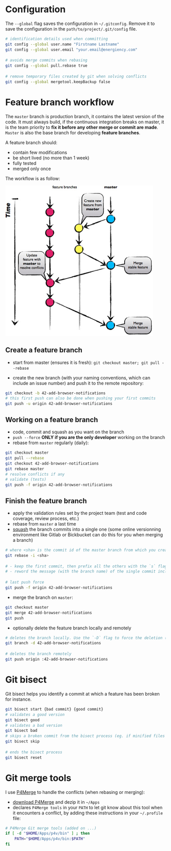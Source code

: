 # Configuration

The `--global` flag saves the configuration in `~/.gitconfig`. Remove it to save the configuration in the `path/to/project/.git/config` file.

```sh
# identification details used when committing
git config --global user.name "Firstname Lastname"
git config --global user.email "your.email@energiency.com"

# avoids merge commits when rebasing
git config --global pull.rebase true

# remove temporary files created by git when solving conflicts
git config --global mergetool.keepBackup false
```

# Feature branch workflow

The `master` branch is production branch, it contains the latest version of the code. It must always build, if the continuous integration breaks on master, it is the team priority to **fix it before any other merge or commit are made**. `Master` is also the base branch for developing **feature branches**.

A feature branch should:
* contain few modifications
* be short lived (no more than 1 week)
* fully tested
* merged only once

The workflow is as follow:

![](img/feature_branch_flow.jpg)

## Create a feature branch

* start from master (ensures it is fresh): `git checkout master; git pull --rebase`

* create the new branch (with your naming conventions, which can include an issue number) and push it to the remote repository:

```sh
git checkout -b 42-add-browser-notifications
# this first push can also be done when pushing your first commits
git push -u origin 42-add-browser-notifications
```

## Working on a feature branch

* code, commit and squash as you want on the branch
* `push --force` **ONLY if you are the only developer** working on the branch
* rebase from `master` regularly (daily):

```sh
git checkout master
git pull --rebase
git checkout 42-add-browser-notifications
git rebase master
# resolve conflicts if any
# validate (tests)
git push -f origin 42-add-browser-notifications
```

## Finish the feature branch

* apply the validation rules set by the project team (test and code coverage, review process, etc.)
* rebase from `master` a last time
* [squash](https://www.atlassian.com/git/tutorials/rewriting-history#git-rebase-i) the branch commits into a single one (some online versionning environment like Gitlab or Bickbucket can do this for you when merging a branch)

```sh
# where <sha> is the commit id of the master branch from which you created the feature branch
git rebase -i <sha>

# - keep the first commit, then prefix all the others with the `s` flag
# - reword the message (with the branch name) of the single commit including all the modified code

# last push force
git push -f origin 42-add-browser-notifications
```

* merge the branch on `master`:

```sh
git checkout master
git merge 42-add-browser-notifications
git push
```

* optionally delete the feature branch locally and remotely

```sh
# deletes the branch locally. Use the `-D` flag to force the deletion (if it has not been merged yet for instance)
git branch -d 42-add-browser-notifications

# deletes the branch remotely
git push origin :42-add-browser-notifications
```

# Git bisect

Git bisect helps you identify a commit at which a feature has been broken for instance.

```bash
git bisect start {bad commit} {good commit}
# validates a good version
git bisect good
# validates a bad version
git bisect bad
# skips a broken commit from the bisect process (eg. if minified files were not committed)
git bisect skip

# ends the bisect process
git bisect reset
```

# Git merge tools

I use [P4Merge](https://www.perforce.com/downloads/visual-merge-tool) to handle the conflicts (when rebasing or merging):

* [download P4Merge](https://www.perforce.com/downloads/helix#product-10) and dezip it in `~/Apps`
* declares `P4Merge tools` in your `PATH` to let git know about this tool when it encounters a conflict, by adding these instructions in your `~/.profile` file:

```bash
# P4Merge Git merge tools (added on ...)
if [ -d "$HOME/Apps/p4v/bin" ] ; then
    PATH="$HOME/Apps/p4v/bin:$PATH"
fi
```
